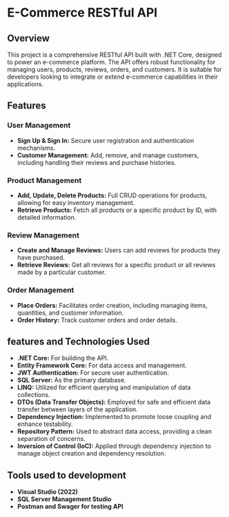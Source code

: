 # E-Commerce RESTful API

## Overview
This project is a comprehensive RESTful API built with .NET Core, designed to power an e-commerce platform. The API offers robust functionality for managing users, products, reviews, orders, and customers. It is suitable for developers looking to integrate or extend e-commerce capabilities in their applications.

## Features

### User Management
- **Sign Up & Sign In:** Secure user registration and authentication mechanisms.
- **Customer Management:** Add, remove, and manage customers, including handling their reviews and purchase histories.

### Product Management
- **Add, Update, Delete Products:** Full CRUD operations for products, allowing for easy inventory management.
- **Retrieve Products:** Fetch all products or a specific product by ID, with detailed information.

### Review Management
- **Create and Manage Reviews:** Users can add reviews for products they have purchased.
- **Retrieve Reviews:** Get all reviews for a specific product or all reviews made by a particular customer.

### Order Management
- **Place Orders:** Facilitates order creation, including managing items, quantities, and customer information.
- **Order History:** Track customer orders and order details.

## features and Technologies Used
- **.NET Core:** For building the API.
- **Entity Framework Core:** For data access and management.
- **JWT Authentication:** For secure user authentication.
- **SQL Server:** As the primary database.
- **LINQ:** Utilized for efficient querying and manipulation of data collections.
- **DTOs (Data Transfer Objects):** Employed for safe and efficient data transfer between layers of the application.
- **Dependency Injection:** Implemented to promote loose coupling and enhance testability.
- **Repository Pattern:** Used to abstract data access, providing a clean separation of concerns.
- **Inversion of Control (IoC):** Applied through dependency injection to manage object creation and dependency resolution.

## Tools used to development
- **Visual Studio (2022)**
- **SQL Server Management Studio**
- **Postman and Swager for testing API**
